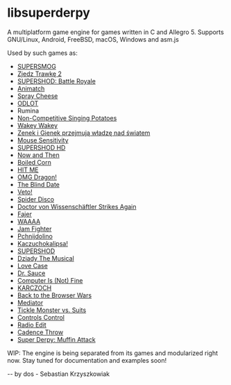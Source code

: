 # libsuperderpy
A multiplatform game engine for games written in C and Allegro 5. Supports GNU/Linux, Android, FreeBSD, macOS, Windows and asm.js

Used by such games as:
- [SUPERSMOG](https://github.com/dos1/supershod/tree/supersmog)
- [Zjedz Trawkę 2](https://gitlab.com/dosowisko.net/zjedztrawke2)
- [SUPERSHOD: Battle Royale](https://github.com/dos1/supershod/tree/battleroyale)
- [Animatch](https://gitlab.com/HolyPangolin/animatch)
- [Spray Cheese](https://gitlab.com/dosowisko.net/spraycheese)
- [ODLOT](https://gitlab.com/HolyPangolin/odlot)
- Rumina
- [Non-Competitive Singing Potatoes](https://github.com/dos1/potatoes)
- [Wakey Wakey](https://github.com/dos1/wakeywakey)
- [Zenek i Gienek przejmują władzę nad światem](https://github.com/dos1/zenek-i-gienek-przejmuja-wladze-nad-swiatem)
- [Mouse Sensitivity](https://github.com/dos1/mousesensitivity)
- [SUPERSHOD HD](https://github.com/dos1/supershod/tree/remake)
- [Now and Then](https://github.com/dos1/nowandthen)
- [Boiled Corn](https://github.com/dos1/boiledcorn)
- [HIT ME](https://github.com/dos1/hitme)
- [OMG Dragon!](https://github.com/dos1/omgdragon)
- [The Blind Date](https://github.com/dos1/blinddate)
- [Veto!](https://github.com/dos1/veto)
- [Spider Disco](https://github.com/dos1/spiderdisco)
- [Doctor von Wissenschäftler Strikes Again](https://github.com/dos1/dwsa)
- [Fajer](https://github.com/dos1/fajer)
- [WAAAA](https://github.com/dos1/waaaa)
- [Jam Fighter](https://github.com/dos1/jamfighter)
- [Pchnijdolino](https://github.com/dos1/pchnijdolino)
- [Kaczuchokalipsa!](https://github.com/dos1/kaczuchokalipsa)
- [SUPERSHOD](https://github.com/dos1/supershod)
- [Dziady The Musical](https://github.com/dos1/DziadyTheMusical)
- [Love Case](https://github.com/dos1/lovecase)
- [Dr. Sauce](https://github.com/dos1/DrSauce)
- [Computer Is (Not) Fine](https://github.com/dos1/cinf)
- [KARCZOCH](https://github.com/dos1/karczoch)
- [Back to the Browser Wars](https://github.com/dos1/bttbw)
- [Mediator](https://github.com/dos1/mediator)
- [Tickle Monster vs. Suits](https://github.com/dos1/TickleMonster)
- [Controls Control](https://github.com/dos1/moreisbetter/tree/master/controlscontrol)
- [Radio Edit](https://github.com/dos1/RadioEdit)
- [Cadence Throw](https://github.com/dos1/CadenceThrow)
- [Super Derpy: Muffin Attack](https://github.com/dos1/SuperDerpy)

WIP: The engine is being separated from its games and modularized right now. Stay tuned for documentation and examples soon!

--
by dos - Sebastian Krzyszkowiak
